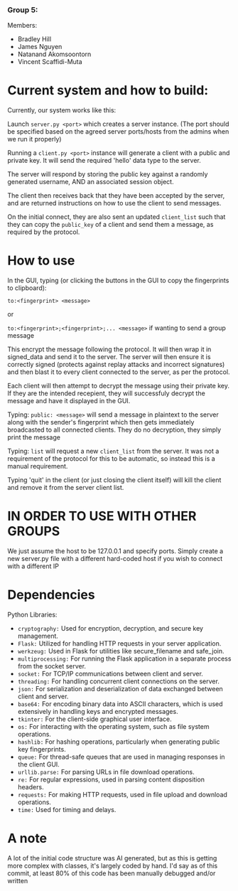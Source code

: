 ### Group 5:

Members:

- Bradley Hill
- James Nguyen
- Natanand Akomsoontorn
- Vincent Scaffidi-Muta

# Current system and how to build:

Currently, our system works like this:

Launch `server.py <port>` which creates a server instance. (The port should be specified based on the agreed server ports/hosts from the admins when we run it properly)

Running a `client.py <port>` instance will generate a client with a public and private key. It will send the required 'hello' data type to the server.

The server will respond by storing the public key against a randomly generated username, AND an associated session object. 

The client then receives back that they have been accepted by the server, and are returned instructions on how to use the client to send messages.

On the initial connect, they are also sent an updated `client_list` such that they can copy the `public_key` of a client and send them a message, as required by the protocol.

# How to use

In the GUI, typing (or clicking the buttons in the GUI to copy the fingerprints to clipboard):

`to:<fingerprint> <message>`

or

`to:<fingerprint>;<fingerprint>;... <message>` if wanting to send a group message

This encrypt the message following the protocol. It will then wrap it in signed_data and send it to the server. The server will then ensure it is correctly signed (protects against replay attacks and incorrect signatures) and then blast it to every client connected to the server, as per the protocol.

Each client will then attempt to decrypt the message using their private key. If they are the intended recepient, they will successfuly decrypt the message and have it displayed in the GUI.

Typing: `public: <message>` will send a message in plaintext to the server along with the sender's fingerprint which then gets immediately broadcasted to all connected clients. They do no decryption, they simply print the message

Typing: `list` will request a new `client_list` from the server. It was not a requirement of the protocol for this to be automatic, so instead this is a manual requirement.

Typing 'quit' in the client (or just closing the client itself) will kill the client and remove it from the server client list.

# IN ORDER TO USE WITH OTHER GROUPS

We just assume the host to be 127.0.0.1 and specify ports. Simply create a new server.py file with a different hard-coded host if you wish to connect with a different IP

# Dependencies
Python Libraries:

- `cryptography:` Used for encryption, decryption, and secure key management.
- `Flask:` Utilized for handling HTTP requests in your server application.
- `werkzeug:` Used in Flask for utilities like secure_filename and safe_join.
- `multiprocessing:` For running the Flask application in a separate process from the socket server.
- `socket:` For TCP/IP communications between client and server.
- `threading:` For handling concurrent client connections on the server.
- `json:` For serialization and deserialization of data exchanged between client and server.
- `base64:` For encoding binary data into ASCII characters, which is used extensively in handling keys and encrypted messages.
- `tkinter:` For the client-side graphical user interface.
- `os:` For interacting with the operating system, such as file system operations.
- `hashlib:` For hashing operations, particularly when generating public key fingerprints.
- `queue:` For thread-safe queues that are used in managing responses in the client GUI.
- `urllib.parse:` For parsing URLs in file download operations.
- `re:` For regular expressions, used in parsing content disposition headers.
- `requests:` For making HTTP requests, used in file upload and download operations.
- `time:` Used for timing and delays.

# A note

A lot of the initial code structure was AI generated, but as this is getting more complex with classes, it's largely coded by hand. I'd say as of this commit, at least 80% of this code has been manually debugged and/or written


